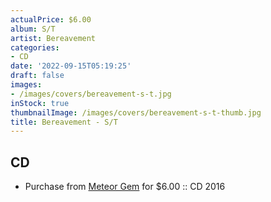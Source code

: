 ```yaml
---
actualPrice: $6.00
album: S/T
artist: Bereavement
categories:
- CD
date: '2022-09-15T05:19:25'
draft: false
images:
- /images/covers/bereavement-s-t.jpg
inStock: true
thumbnailImage: /images/covers/bereavement-s-t-thumb.jpg
title: Bereavement - S/T
---
```


## CD
* Purchase from [Meteor Gem](https://meteor-gem.com/products/bereavement-s-t-cd) for $6.00 :: CD 2016
